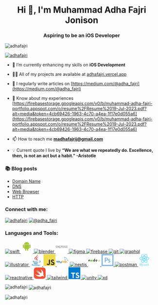 <h1 align="center">Hi 👋, I'm Muhammad Adha Fajri Jonison</h1>
<h3 align="center">Aspiring to be an iOS Developer</h3>

<p align="left"> <img src="https://komarev.com/ghpvc/?username=adhafajri&label=Profile%20views&color=0e75b6&style=flat" alt="adhafajri" /> </p>

<p align="left"> <a href="https://github.com/ryo-ma/github-profile-trophy"><img src="https://github-profile-trophy.vercel.app/?username=adhafajri" alt="adhafajri" /></a> </p>

- 🔭 I’m currently enhancing my skills on **iOS Development**

- 👨‍💻 All of my projects are available at [adhafajri.vercel.app](https://adhafajri.vercel.app)

- 📝 I regularly write articles on [https://medium.com/@adha_fajri](https://medium.com/@adha_fajri)

- 📄 Know about my experiences [https://firebasestorage.googleapis.com/v0/b/muhammad-adha-fajri-portfolio.appspot.com/o/resume%2FResume%2019-Jul-2023.pdf?alt=media&token=4cb69426-1963-4c70-a4ea-1f17e0d055a6](https://firebasestorage.googleapis.com/v0/b/muhammad-adha-fajri-portfolio.appspot.com/o/resume%2FResume%2019-Jul-2023.pdf?alt=media&token=4cb69426-1963-4c70-a4ea-1f17e0d055a6)

- 📫 How to reach me **madhafajrij@gmail.com**

- 💡 Current quote I live by **“We are what we repeatedly do. Excellence, then, is not an act but a habit." -Aristotle**

### 📚 Blog posts
<!-- BLOG-POST-LIST:START -->
- [Domain Name](https://medium.com/@adha_fajri/domain-name-bfd00bdd8c33?source=rss-9a4149b4b803------2)
- [DNS](https://medium.com/@adha_fajri/dns-fb2b8e9964d6?source=rss-9a4149b4b803------2)
- [Web Browser](https://medium.com/@adha_fajri/web-browser-43bddfc987ac?source=rss-9a4149b4b803------2)
- [HTTP](https://medium.com/@adha_fajri/http-26b7014f2a32?source=rss-9a4149b4b803------2)
<!-- BLOG-POST-LIST:END -->

<h3 align="left">Connect with me:</h3>
<p align="left">
<a href="https://linkedin.com/in/adhafajri" target="blank"><img align="center" src="https://raw.githubusercontent.com/rahuldkjain/github-profile-readme-generator/master/src/images/icons/Social/linked-in-alt.svg" alt="adhafajri" height="30" width="40" /></a>
<a href="https://medium.com/@adha_fajri" target="blank"><img align="center" src="https://miro.medium.com/v2/resize:fit:640/format:webp/1*psYl0y9DUzZWtHzFJLIvTw.png" alt="@adha_fajri" height="30" width="30" /></a>
</p>

<h3 align="left">Languages and Tools:</h3>
<p align="left"> <a href="https://developer.apple.com/" target="_blank" rel="noreferrer"> <img src="https://developer.apple.com/swift/images/swift-logo.svg" alt="swift" width="40" height="40"/> </a> <a href="https://developer.android.com" target="_blank" rel="noreferrer"> <img src="https://raw.githubusercontent.com/devicons/devicon/master/icons/android/android-original-wordmark.svg" alt="android" width="40" height="40"/> </a> <a href="https://www.blender.org/" target="_blank" rel="noreferrer"> <img src="https://download.blender.org/branding/community/blender_community_badge_white.svg" alt="blender" width="40" height="40"/> </a> <a href="https://expressjs.com" target="_blank" rel="noreferrer"> <img src="https://raw.githubusercontent.com/devicons/devicon/master/icons/express/express-original-wordmark.svg" alt="express" width="40" height="40"/> </a> <a href="https://www.figma.com/" target="_blank" rel="noreferrer"> <img src="https://www.vectorlogo.zone/logos/figma/figma-icon.svg" alt="figma" width="40" height="40"/> </a> <a href="https://firebase.google.com/" target="_blank" rel="noreferrer"> <img src="https://www.vectorlogo.zone/logos/firebase/firebase-icon.svg" alt="firebase" width="40" height="40"/> </a> <a href="https://git-scm.com/" target="_blank" rel="noreferrer"> <img src="https://www.vectorlogo.zone/logos/git-scm/git-scm-icon.svg" alt="git" width="40" height="40"/> </a> <a href="https://graphql.org" target="_blank" rel="noreferrer"> <img src="https://www.vectorlogo.zone/logos/graphql/graphql-icon.svg" alt="graphql" width="40" height="40"/> </a> <a href="https://www.adobe.com/in/products/illustrator.html" target="_blank" rel="noreferrer"> <img src="https://www.vectorlogo.zone/logos/adobe_illustrator/adobe_illustrator-icon.svg" alt="illustrator" width="40" height="40"/> </a> <a href="https://www.java.com" target="_blank" rel="noreferrer"> <img src="https://raw.githubusercontent.com/devicons/devicon/master/icons/java/java-original.svg" alt="java" width="40" height="40"/> </a> <a href="https://developer.mozilla.org/en-US/docs/Web/JavaScript" target="_blank" rel="noreferrer"> <img src="https://raw.githubusercontent.com/devicons/devicon/master/icons/javascript/javascript-original.svg" alt="javascript" width="40" height="40"/> </a> <a href="https://www.mysql.com/" target="_blank" rel="noreferrer"> <img src="https://raw.githubusercontent.com/devicons/devicon/master/icons/mysql/mysql-original-wordmark.svg" alt="mysql" width="40" height="40"/> </a> <a href="https://nextjs.org/" target="_blank" rel="noreferrer"> <img src="https://cdn.worldvectorlogo.com/logos/nextjs-2.svg" alt="nextjs" width="40" height="40"/> </a> <a href="https://nodejs.org" target="_blank" rel="noreferrer"> <img src="https://raw.githubusercontent.com/devicons/devicon/master/icons/nodejs/nodejs-original-wordmark.svg" alt="nodejs" width="40" height="40"/> </a> <a href="https://www.photoshop.com/en" target="_blank" rel="noreferrer"> <img src="https://raw.githubusercontent.com/devicons/devicon/master/icons/photoshop/photoshop-line.svg" alt="photoshop" width="40" height="40"/> </a> <a href="https://postman.com" target="_blank" rel="noreferrer"> <img src="https://www.vectorlogo.zone/logos/getpostman/getpostman-icon.svg" alt="postman" width="40" height="40"/> </a> <a href="https://reactjs.org/" target="_blank" rel="noreferrer"> <img src="https://raw.githubusercontent.com/devicons/devicon/master/icons/react/react-original-wordmark.svg" alt="react" width="40" height="40"/> </a> <a href="https://reactnative.dev/" target="_blank" rel="noreferrer"> <img src="https://reactnative.dev/img/header_logo.svg" alt="reactnative" width="40" height="40"/> </a> <a href="https://developer.apple.com/swift/" target="_blank" rel="noreferrer"> <img src="https://raw.githubusercontent.com/devicons/devicon/master/icons/swift/swift-original.svg" alt="swift" width="40" height="40"/> </a> <a href="https://tailwindcss.com/" target="_blank" rel="noreferrer"> <img src="https://www.vectorlogo.zone/logos/tailwindcss/tailwindcss-icon.svg" alt="tailwind" width="40" height="40"/> </a> <a href="https://www.typescriptlang.org/" target="_blank" rel="noreferrer"> <img src="https://raw.githubusercontent.com/devicons/devicon/master/icons/typescript/typescript-original.svg" alt="typescript" width="40" height="40"/> </a> <a href="https://unity.com/" target="_blank" rel="noreferrer"> <img src="https://www.vectorlogo.zone/logos/unity3d/unity3d-icon.svg" alt="unity" width="40" height="40"/> </a> <a href="https://www.adobe.com/products/xd.html" target="_blank" rel="noreferrer"> <img src="https://cdn.worldvectorlogo.com/logos/adobe-xd.svg" alt="xd" width="40" height="40"/> </a> </p>

<p><img align="left" src="https://github-readme-stats.vercel.app/api/top-langs?username=adhafajri&show_icons=true&locale=en&layout=compact" alt="adhafajri" /></p>

<p>&nbsp;<img align="center" src="https://github-readme-stats.vercel.app/api?username=adhafajri&show_icons=true&locale=en" alt="adhafajri" /></p>

<p><img align="center" src="https://github-readme-streak-stats.herokuapp.com/?user=adhafajri&" alt="adhafajri" /></p>
